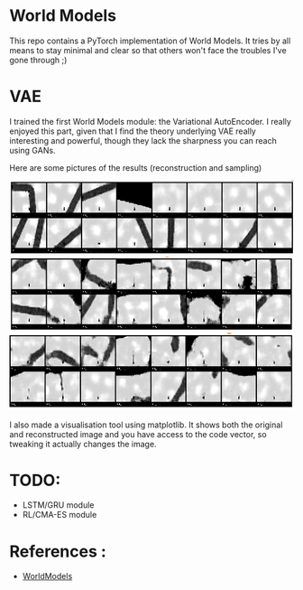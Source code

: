 # World Models 

This repo contains a PyTorch implementation of World Models. It tries by all means to stay minimal and clear so that others won't face the troubles I've gone through ;) 


# VAE 

I trained the first World Models module: the Variational AutoEncoder. I really enjoyed this part, given that I find the theory underlying VAE really interesting and powerful, though they lack the sharpness you can reach using GANs. 

Here are some pictures of the results (reconstruction and sampling)

![Reconstruction](imgs/recon5.png)
![Reconstruction](imgs/recon25.png)
![Sampling](imgs/recon_49.png)




I also made a visualisation tool using matplotlib. It shows both the original and reconstructed image and you have access to the code vector, so tweaking it actually changes the image. 

# TODO: 

* LSTM/GRU module
* RL/CMA-ES module 


# References : 

* [WorldModels](https://worldmodels.github.io)
